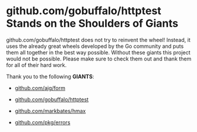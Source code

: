 # github.com/gobuffalo/httptest Stands on the Shoulders of Giants

github.com/gobuffalo/httptest does not try to reinvent the wheel! Instead, it uses the already great wheels developed by the Go community and puts them all together in the best way possible. Without these giants this project would not be possible. Please make sure to check them out and thank them for all of their hard work.

Thank you to the following **GIANTS**:


* [github.com/ajg/form](https://godoc.org/github.com/ajg/form)

* [github.com/gobuffalo/httptest](https://godoc.org/github.com/gobuffalo/httptest)

* [github.com/markbates/hmax](https://godoc.org/github.com/markbates/hmax)

* [github.com/pkg/errors](https://godoc.org/github.com/pkg/errors)
